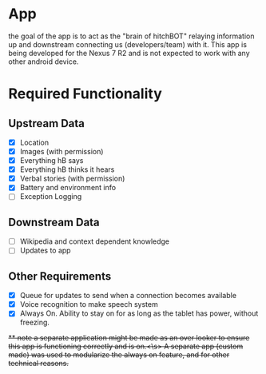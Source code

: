 App
========

the goal of the app is to act as the "brain of hitchBOT" relaying information up and downstream connecting us (developers/team) with it. This app is being developed for the Nexus 7 R2 and is not expected to work with any other android device.

# Required Functionality #

Upstream Data
---

- [x] Location
- [x] Images (with permission)
- [x] Everything hB says
- [x] Everything hB thinks it hears
- [x] Verbal stories (with permission)
- [x] Battery and environment info
- [ ] Exception Logging

Downstream Data
---

- [ ] Wikipedia and context dependent knowledge
- [ ] Updates to app

Other Requirements
---

- [x] Queue for updates to send when a connection becomes available
- [x] Voice recognition to make speech system
- [x] Always On. Ability to stay on for as long as the tablet has power, without freezing.

<s>** note a separate application might be made as an over looker to ensure this app is functioning correctly and is on.<\s>
A separate app (custom made) was used to modularize the always on feature, and for other technical reasons.
